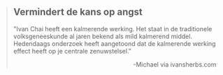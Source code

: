 ><h2>Vermindert de kans op angst</h2>
>
>"Ivan Chai heeft een kalmerende werking. Het staat in de traditionele volksgeneeskunde al jaren bekend als mild kalmerend middel. Hedendaags onderzoek heeft aangetoond dat de kalmerende werking effect heeft op je centrale zenuwstelsel."
>
> <p style="text-align: right">-Michael via ivansherbs.com</p>


